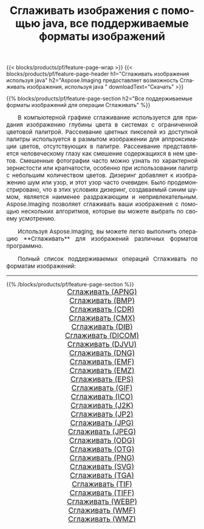 ﻿---
title: Сглаживать изображения с помощью java, все поддерживаемые форматы изображений 
weight: 3920
url: /ru/java/dither/ 
lang: ru
langdirlevel: 2
locales: zh-hans,ja,it,ru,de,es,fr,nl,id,lt,pl,pt,vi,tr,ko,zh-hant,ar,hi,th,sv,cs,uk,he
description: Используя Aspose.Imaging, вы можете легко Сглаживать изображения используя java
---

{{< blocks/products/pf/feature-page-wrap >}}
{{< blocks/products/pf/feature-page-header h1="Сглаживать изображения используя java" h2="Aspose.Imaging предоставляет возможность Сглаживать изображения, используя java " downloadText="Скачать" >}}


{{% blocks/products/pf/feature-page-section  h2="Все поддерживаемые форматы изображений для операции Сглаживать" %}}
<p align="justify" style="text-indent:2em;font-size:15px;">
В компьютерной графике сглаживание используется для придания изображению глубины цвета в системах с ограниченной цветовой палитрой. Рассеивание цветных пикселей из доступной палитры используется в размытом изображении для аппроксимации цветов, отсутствующих в палитре. Рассеивание представляется человеческому глазу как смешение содержащихся в нем цветов. Смешенные фотографии часто можно узнать по характерной зернистости или крапчатости, особенно при использовании палитр с небольшим количеством цветов. Дизеринг добавляет к изображению шум или узор, и этот узор часто очевиден. Было продемонстрировано, что в этих условиях дизеринг, создаваемый синим шумом, является наименее раздражающим и непривлекательным. Aspose.Imaging позволяет сглаживать ваши изображения с помощью нескольких алгоритмов, которые вы можете выбрать по своему усмотрению.
</p>
<p align="justify" style="text-indent:2em;font-size:15px;">
Используя Aspose.Imaging, вы можете легко выполнить операцию **Сглаживать** для изображений различных форматов программно.
</p>
<p align="justify" style="text-indent:2em;font-size:15px;">
Полный список поддерживаемых операций Сглаживать по форматам изображений:
</p>
<hr/>
{{% /blocks/products/pf/feature-page-section %}}
<div class="container-fluid productfamilypage bg-gray">
    <div class="convertypes bg-gray agp-content section">
        <div class="container">
		<div class="row other-converters" style="gap: 10px;font-size: 19px;text-align:center;">
		    <div class='col-md-2 other-converter remove-lp remove-rp'><a href="/imaging/ru/java/dither/apng/" style="padding:15px;">Сглаживать (APNG)</a></div><div class='col-md-2 other-converter remove-lp remove-rp'><a href="/imaging/ru/java/dither/bmp/" style="padding:15px;">Сглаживать (BMP)</a></div><div class='col-md-2 other-converter remove-lp remove-rp'><a href="/imaging/ru/java/dither/cdr/" style="padding:15px;">Сглаживать (CDR)</a></div><div class='col-md-2 other-converter remove-lp remove-rp'><a href="/imaging/ru/java/dither/cmx/" style="padding:15px;">Сглаживать (CMX)</a></div><div class='col-md-2 other-converter remove-lp remove-rp'><a href="/imaging/ru/java/dither/dib/" style="padding:15px;">Сглаживать (DIB)</a></div><div class='col-md-2 other-converter remove-lp remove-rp'><a href="/imaging/ru/java/dither/dicom/" style="padding:15px;">Сглаживать (DICOM)</a></div><div class='col-md-2 other-converter remove-lp remove-rp'><a href="/imaging/ru/java/dither/djvu/" style="padding:15px;">Сглаживать (DJVU)</a></div><div class='col-md-2 other-converter remove-lp remove-rp'><a href="/imaging/ru/java/dither/dng/" style="padding:15px;">Сглаживать (DNG)</a></div><div class='col-md-2 other-converter remove-lp remove-rp'><a href="/imaging/ru/java/dither/emf/" style="padding:15px;">Сглаживать (EMF)</a></div><div class='col-md-2 other-converter remove-lp remove-rp'><a href="/imaging/ru/java/dither/emz/" style="padding:15px;">Сглаживать (EMZ)</a></div><div class='col-md-2 other-converter remove-lp remove-rp'><a href="/imaging/ru/java/dither/eps/" style="padding:15px;">Сглаживать (EPS)</a></div><div class='col-md-2 other-converter remove-lp remove-rp'><a href="/imaging/ru/java/dither/gif/" style="padding:15px;">Сглаживать (GIF)</a></div><div class='col-md-2 other-converter remove-lp remove-rp'><a href="/imaging/ru/java/dither/ico/" style="padding:15px;">Сглаживать (ICO)</a></div><div class='col-md-2 other-converter remove-lp remove-rp'><a href="/imaging/ru/java/dither/j2k/" style="padding:15px;">Сглаживать (J2K)</a></div><div class='col-md-2 other-converter remove-lp remove-rp'><a href="/imaging/ru/java/dither/jp2/" style="padding:15px;">Сглаживать (JP2)</a></div><div class='col-md-2 other-converter remove-lp remove-rp'><a href="/imaging/ru/java/dither/jpg/" style="padding:15px;">Сглаживать (JPG)</a></div><div class='col-md-2 other-converter remove-lp remove-rp'><a href="/imaging/ru/java/dither/jpeg/" style="padding:15px;">Сглаживать (JPEG)</a></div><div class='col-md-2 other-converter remove-lp remove-rp'><a href="/imaging/ru/java/dither/odg/" style="padding:15px;">Сглаживать (ODG)</a></div><div class='col-md-2 other-converter remove-lp remove-rp'><a href="/imaging/ru/java/dither/otg/" style="padding:15px;">Сглаживать (OTG)</a></div><div class='col-md-2 other-converter remove-lp remove-rp'><a href="/imaging/ru/java/dither/png/" style="padding:15px;">Сглаживать (PNG)</a></div><div class='col-md-2 other-converter remove-lp remove-rp'><a href="/imaging/ru/java/dither/svg/" style="padding:15px;">Сглаживать (SVG)</a></div><div class='col-md-2 other-converter remove-lp remove-rp'><a href="/imaging/ru/java/dither/tga/" style="padding:15px;">Сглаживать (TGA)</a></div><div class='col-md-2 other-converter remove-lp remove-rp'><a href="/imaging/ru/java/dither/tif/" style="padding:15px;">Сглаживать (TIF)</a></div><div class='col-md-2 other-converter remove-lp remove-rp'><a href="/imaging/ru/java/dither/tiff/" style="padding:15px;">Сглаживать (TIFF)</a></div><div class='col-md-2 other-converter remove-lp remove-rp'><a href="/imaging/ru/java/dither/webp/" style="padding:15px;">Сглаживать (WEBP)</a></div><div class='col-md-2 other-converter remove-lp remove-rp'><a href="/imaging/ru/java/dither/wmf/" style="padding:15px;">Сглаживать (WMF)</a></div><div class='col-md-2 other-converter remove-lp remove-rp'><a href="/imaging/ru/java/dither/wmz/" style="padding:15px;">Сглаживать (WMZ)</a></div>
                </div>
        </div>
    </div>
</div>
<br/>
